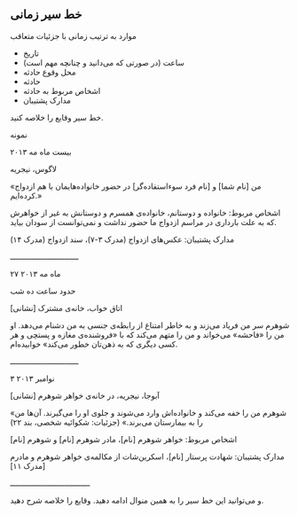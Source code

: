## خط  سیر  زمانی

موارد  به  ترتیب  زمانی  با  جزئیات  متعاقب

-   تاریخ
-   ساعت (در  صورتی  که  می‌دانید  و  چنانچه  مهم  است)
-   محل  وقوع  حادثه
-   حادثه
-   اشخاص  مربوط  به  حادثه
-   مدارک  پشتیبان

خط  سیر  وقایع  را  خلاصه  کنید.

نمونه

بیست  ماه  مه ۲۰۱۳

لاگوس، نیجریه

«من [نام  شما] و [نام  فرد  سوء‌استفاده‌گر] در  حضور  خانواده‌‌هایمان  با  هم  ازدواج  کرده‌ایم.»

اشخاص  مربوط: خانواده‌  و  دوستانم، خانواده‌ی  همسرم  و  دوستانش  به  غیر  از  خواهرش  که  به  علت  بارداری  در  مراسم  ازدواج  ما  حضور  نداشت  و  نمی‌توانست  از  سودان  بیاید. 

مدارک  پشتیبان: عکس‌های  ازدواج (مدرک ۳-۷)، سند  ازدواج (مدرک ۱۴)

ــــــــــــــــــــــــــــــ

۲۷ ماه  مه ۲۰۱۳

حدود  ساعت  ده  شب

اتاق  خواب، خانه‌ی  مشترک [نشانی]

شوهرم  سر  من  فریاد  می‌زند  و  به  خاطر  امتناع  از  رابطه‌ی  جنسی  به  من  دشنام  می‌دهد. او  من  را «فاحشه» می‌خواند  و  من  را  متهم  می‌کند  که  با «فروشنده‌ی  مغازه‌  و  پستچی  و  هر  کسی  دیگری  که  به  ذهن‌تان  خطور  می‌کند» خوابیده‌ام. 

ــــــــــــــــــــــــــــــ

۳ نوامبر ۲۰۱۳

آبوجا، نیجریه، در  خانه‌ی  خواهر  شوهرم [نشانی]

«شوهرم  من  را  خفه  می‌کند  و  خانواده‌اش  وارد  می‌شوند  و  جلوی  او  را  می‌گیرند. آن‌ها  من  را  به  بیمارستان  می‌برند.» (جزئیات: شکوائیه  شخصی، بند ۲۲)

اشخاص  مربوط: خواهر  شوهرم [نام]، مادر  شوهرم [نام] و  شوهرم [نام]

مدارک  پشتیبان: شهادت  پرستار [نام]، اسکرین‌شات  از  مکالمه‌ی  خواهر  شوهرم  و  مادرم [مدرک ۱۱]

ـــــــــــــــــــــــــــــــــــ

و  می‌توانید  این  خط  سیر  را  به  همین  منوال  ادامه  دهید. وقایع  را  خلاصه  شرح  دهید.
